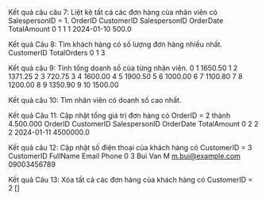 Kết quả câu câu 7: Liệt kê tất cả các đơn hàng của nhân viên có SalespersonID = 1.
   OrderID  CustomerID  SalespersonID   OrderDate  TotalAmount
0        1           1              1  2024-01-10        500.0

Kết quả Câu 8: Tìm khách hàng có số lượng đơn hàng nhiều nhất.
   CustomerID  TotalOrders
0           1            3

Kết quả câu 9: Tính tổng doanh số của từng nhân viên.
0              1     1650.50
1              2     1371.25
2              3      720.75
3              4     1600.00
4              5     1900.50
5              6     1000.00
6              7     1100.80
7              8     1200.00
8              9     1350.90
9             10     1500.00

Kết quả câu 10: Tìm nhân viên có doanh số cao nhất.

Kết quả Câu 11: Cập nhật tổng giá trị đơn hàng có OrderID = 2 thành 4.500.000
   OrderID  CustomerID  SalespersonID   OrderDate  TotalAmount
0        2           2              2  2024-01-11    4500000.0

Kết quả câu 12: Cập nhật số điện thoại của khách hàng có CustomerID = 3
   CustomerID   FullName              Email        Phone
0           3  Bui Van M  m.bui@example.com  09003456789

Kết quả Câu 13: Xóa tất cả các đơn hàng của khách hàng có CustomerID = 2
[]
